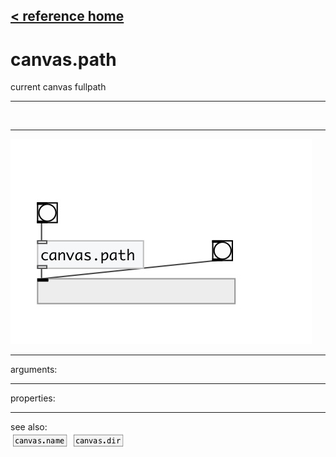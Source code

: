 [< reference home](index.html)
---

# canvas.path


current canvas fullpath

---

<br>


---


![example](examples/canvas.path-example.jpg)

---
arguments:


---
properties:


---
see also:<br>
[![canvas.name](img/object_canvas.name.png)](canvas.name.html)
[![canvas.dir](img/object_canvas.dir.png)](canvas.dir.html)
